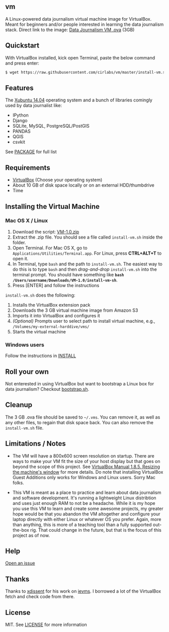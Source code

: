 vm
--
A Linux-powered data journalism virtual machine image for VirtualBox. Meant for beginners and/or people interested in learning the data journalism stack. Direct link to the image: [Data Journalism VM .ova](https://s3-us-west-1.amazonaws.com/vms/nicar-pre-k-2014.ova) (3GB)

## Quickstart
With VirtualBox installed, kick open Terminal, paste the below command and press enter:

```bash
$ wget https://raw.githubusercontent.com/cirlabs/vm/master/install-vm.sh && bash install-vm.sh
```

## Features
The [Xubuntu 14.04](http://xubuntu.org/) operating system and a bunch of libraries comingly used by data journalist like:
- IPython
- Django
- SQLite, MySQL, PostgreSQL/PostGIS
- PANDAS
- QGIS
- csvkit

See [PACKAGE](https://github.com/cirlabs/vm/blob/master/PACKAGE) for full list

## Requirements
- [VirtualBox](https://www.virtualbox.org/wiki/Downloads) (Choose your operating system)
- About 10 GB of disk space locally or on an external HDD/thumbdrive
- Time

## Installing the Virtual Machine

### Mac OS X / Linux
1. Download the script: [VM-1.0.zip](https://github.com/cirlabs/vm/archive/1.0.zip)
2. Extract the .zip file. You should see a file called `install-vm.sh` inside the folder.
3. Open Terminal. For Mac OS X, go to `Applications/Utilities/Terminal.app`. For Linux, press __CTRL+ALT+T__ to open it.
4. In Terminal, type `bash` and the path to `install-vm.sh`. The easiest way to do this is to type `bash` and then *drag-and-drop* `install-vm.sh` into the terminal prompt. You should have something like __`bash /Users/username/Downloads/VM-1.0/install-vm-sh`__.
5. Press [ENTER] and follow the instructions


`install-vm.sh` does the following:

1. Installs the VirtualBox extension pack
2. Downloads the 3 GB virtual machine image from Amazon S3
3. Imports it into VirtualBox and configures it
4. *(Optional)* Prompts user to select path to install virtual machine, e.g., `/Volumes/my-external-harddive/vms/`
5. Starts the virtual machine

### Windows users
Follow the instructions in [INSTALL](https://github.com/cirlabs/vm/blob/master/INSTALL.md)


## Roll your own
Not enterested in using VirtualBox but want to bootstrap a Linux box for data journalism? Checkout [bootstrap.sh](https://github.com/cirlabs/vm/blob/master/bootstrap.sh).

## Cleanup
The 3 GB .ova file should be saved to `~/.vms`. You can remove it, as well as any other files, to regain that disk space back. You can also remove the `install-vm.sh` file.

## Limitations / Notes
- The VM will have a 800x600 screen resolution on startup. There are ways to make your VM fit the size of your host display but that goes on beyond the scope of this project. See [VirtualBox Manual 1.8.5. Resizing the machine's window](https://www.virtualbox.org/manual/ch01.html#intro-resize-window) for more details. Do note that installing VirtualBox Guest Additions only works for Windows and Linux users. Sorry Mac folks.

- This VM is meant as a place to practice and learn about data journalism and software development. It's running a lightweight Linux distribtion and uses just enough RAM to not be a headache. While it is my hope you use this VM to learn and create some awesome projects, my greater hope would be that you abandon the VM altogether and configure your laptop directly with either Linux or whatever OS you prefer. Again, more than anything, this is more of a teaching tool than a fully supported out-the-box rig. That could change in the future, but that is the focus of this project as of now.

## Help
[Open an issue](https://github.com/cirlabs/vm/issues)

## Thanks
Thanks to [xdissent](https://github.com/xdissent) for his work on [ievms](https://github.com/xdissent/ievms). I borrowed a lot of the VirtualBox fetch and check code from there.

## License
MIT. See [LICENSE](https://github.com/cirlabs/vm/blob/master/LICENSE) for more information
